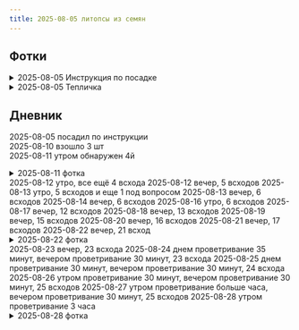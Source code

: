 ```yaml
---
title: 2025-08-05 литопсы из семян
---
```

## Фотки
<details>
  <summary>2025-08-05 Инструкция по посадке</summary>

  ![инструкция](2025-08-05-lithops/20250805_173223.jpg)  
</details>
<details>
  <summary>2025-08-05 Тепличка</summary>

  ![тепличка](2025-08-05-lithops/20250805_174712.jpg)  
</details>

## Дневник
2025-08-05 посадил по инструкции  
2025-08-10 взошло 3 шт  
2025-08-11 утром обнаружен 4й  
<details>
  <summary>2025-08-11 фотка</summary>

  ![первый всход](2025-08-05-lithops/20250811_135601.jpg)  
</details>
2025-08-12 утро, все ещё 4 всхода  
2025-08-12 вечер, 5 всходов  
2025-08-13 утро, 5 всходов и еще 1 под вопросом  
2025-08-13 вечер, 6 всходов  
2025-08-14 вечер, 6 всходов  
2025-08-16 утро, 6 всходов  
2025-08-17 вечер, 12 всходов  
2025-08-18 вечер, 13 всходов  
2025-08-19 вечер, 15 всходов  
2025-08-20 вечер, 16 всходов  
2025-08-21 вечер, 17 всходов  
2025-08-22 вечер, 21 всход  
<details>
  <summary>2025-08-22 фотка</summary>

  ![2025-08-22](2025-08-05-lithops/20250822_194425.jpg)  
</details>
2025-08-23 вечер, 23 всхода  
2025-08-24 днем проветривание 35 минут, вечером проветривание 30 минут, 23 всхода  
2025-08-25 днем проветривание 30 минут, вечером проветривание 30 минут, 24 всхода  
2025-08-26 утром проветривание 30 минут, вечером проветривание 30 минут, 25 всходов  
2025-08-27 утром проветривание больше часа, вечером проветривание 30 минут, 25 всходов  
2025-08-28 утром проветривание 3 часа
<details>
  <summary>2025-08-28 фотка</summary>

  ![2025-08-28](2025-08-05-lithops/20250828_161700.jpg)   
</details>